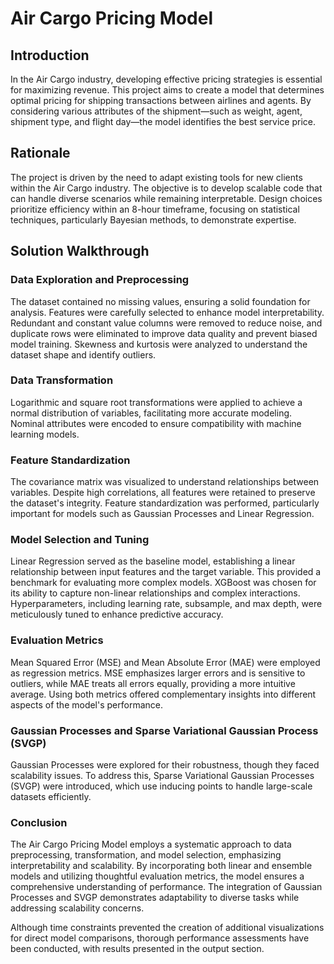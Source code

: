 # Air Cargo Pricing Model

## Introduction

In the Air Cargo industry, developing effective pricing strategies is essential for maximizing revenue. This project aims to create a model that determines optimal pricing for shipping transactions between airlines and agents. By considering various attributes of the shipment—such as weight, agent, shipment type, and flight day—the model identifies the best service price.

## Rationale

The project is driven by the need to adapt existing tools for new clients within the Air Cargo industry. The objective is to develop scalable code that can handle diverse scenarios while remaining interpretable. Design choices prioritize efficiency within an 8-hour timeframe, focusing on statistical techniques, particularly Bayesian methods, to demonstrate expertise.

## Solution Walkthrough

### Data Exploration and Preprocessing

The dataset contained no missing values, ensuring a solid foundation for analysis. Features were carefully selected to enhance model interpretability. Redundant and constant value columns were removed to reduce noise, and duplicate rows were eliminated to improve data quality and prevent biased model training. Skewness and kurtosis were analyzed to understand the dataset shape and identify outliers.

### Data Transformation

Logarithmic and square root transformations were applied to achieve a normal distribution of variables, facilitating more accurate modeling. Nominal attributes were encoded to ensure compatibility with machine learning models.

### Feature Standardization

The covariance matrix was visualized to understand relationships between variables. Despite high correlations, all features were retained to preserve the dataset's integrity. Feature standardization was performed, particularly important for models such as Gaussian Processes and Linear Regression.

### Model Selection and Tuning

Linear Regression served as the baseline model, establishing a linear relationship between input features and the target variable. This provided a benchmark for evaluating more complex models. XGBoost was chosen for its ability to capture non-linear relationships and complex interactions. Hyperparameters, including learning rate, subsample, and max depth, were meticulously tuned to enhance predictive accuracy.

### Evaluation Metrics

Mean Squared Error (MSE) and Mean Absolute Error (MAE) were employed as regression metrics. MSE emphasizes larger errors and is sensitive to outliers, while MAE treats all errors equally, providing a more intuitive average. Using both metrics offered complementary insights into different aspects of the model's performance.

### Gaussian Processes and Sparse Variational Gaussian Process (SVGP)

Gaussian Processes were explored for their robustness, though they faced scalability issues. To address this, Sparse Variational Gaussian Processes (SVGP) were introduced, which use inducing points to handle large-scale datasets efficiently.

### Conclusion

The Air Cargo Pricing Model employs a systematic approach to data preprocessing, transformation, and model selection, emphasizing interpretability and scalability. By incorporating both linear and ensemble models and utilizing thoughtful evaluation metrics, the model ensures a comprehensive understanding of performance. The integration of Gaussian Processes and SVGP demonstrates adaptability to diverse tasks while addressing scalability concerns.

Although time constraints prevented the creation of additional visualizations for direct model comparisons, thorough performance assessments have been conducted, with results presented in the output section.
